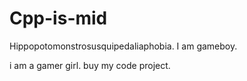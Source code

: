 # Cpp-is-mid
Hippopotomonstrosusquipedaliaphobia.
I am gameboy.

i am a gamer girl.
buy my code project.
